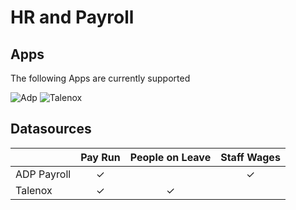 # HR and Payroll
## Apps

The following Apps are currently supported

<img src="/images/apps/adp-payroll/icon.svg" alt="Adp" class="app-logo" />
<img src="/images/apps/talenox/icon.svg" alt="Talenox" class="app-logo" />


## Datasources

|             | Pay Run | People on Leave | Staff Wages |
|-------------|:-:|:-:|:-:|
| ADP Payroll | ✓      |                 | ✓          |
| Talenox     | ✓      | ✓              |             |
